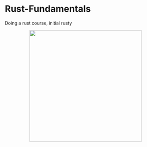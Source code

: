 # Rust-Fundamentals
Doing a rust course, initial rusty


<p align="center">
  <img src="(https://ithelp.ithome.com.tw/upload/images/20190923/20119807TBGJ1hynCh.png)" width="350">
</p>
